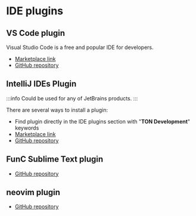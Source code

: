 # IDE plugins

## VS Code plugin

Visual Studio Code is a free and popular IDE for developers.

- [Marketplace link](https://marketplace.visualstudio.com/items?itemName=tonwhales.func-vscode)
- [GitHub repository](https://github.com/ton-foundation/vscode-func)

## IntelliJ IDEs Plugin 

:::info
Could be used for any of JetBrains products.
:::

There are several ways to install a plugin:
- Find plugin directly in the IDE plugins section with "**TON Development**" keywords
- [Marketplace link](https://plugins.jetbrains.com/plugin/18541-ton-development)
- [GitHub repository](https://github.com/ton-blockchain/intellij-ton)

## FunC Sublime Text plugin

- [GitHub repository](https://github.com/savva425/func_plugin_sublimetext3)

## neovim plugin

- [GitHub repository](https://github.com/cryshado/neovim-ton-dev)